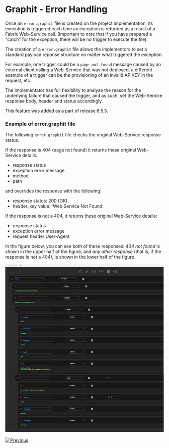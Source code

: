 # Graphit - Error Handling

Once an ```error.graphit``` file is created on the project implementation, its execution is triggered each time an exception is returned as a result of a
Fabric Web-Service call. (Important to note that if you have prepared a "catch" for the exception, there will be no trigger to execute the file). 

The creation of a ```error.graphit``` file allows the implementors to set a standard payload reponse structure no matter what triggered the exception.

For example, one trigger could be a ```page not found``` message caused by an external client calling a Web-Service that was not deployed, a different example of a trigger can be the provisioning of an invalid APIKEY in the request, etc..

The implementator has full flexibility to analyze the reason for the underlying failure that caused the trigger, and as such, set the Web-Service response body, header and status accordingly.

This feature was added as a part of release 6.5.3.

### Example of error.graphit file

The following ```error.graphit``` file checks the original Web-Service response status.

If the response is 404 (page not found) it returns these original Web-Service details:
- response status
- exception error message	
- method
- path

and overrides the response with the following:		
- response status: 200 (OK).
- header_key value: 'Web Service Not Found'


If the response is not a 404, it returns these original Web-Service details:	
- response status
- exception error message
- request header User-Agent

In the figure below, you can see both of these responses: *404 not found* is shown in the upper half of the figure, and *any other response* (that is, if the response is not a 404), is shown in the lower half of the figure.  

<img src="images/66_graphit_error_handling.png"></img>


[![Previous](/articles/images/Previous.png)](/articles/15_web_services_and_graphit/17_Graphit/09_invoke_graphit_from_outside_studio.md)
